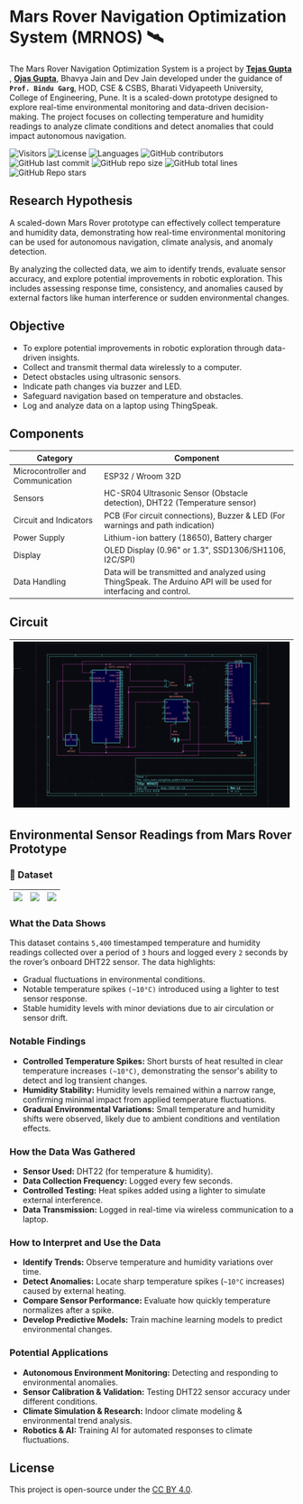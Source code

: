# Mars Rover Navigation Optimization System (MRNOS) 🛰

The Mars Rover Navigation Optimization System is a project by **[Tejas Gupta](https://github.com/multiverseweb)** , **[Ojas Gupta](https://github.com/ojas-git)**, Bhavya Jain and Dev Jain developed under the guidance of **`Prof. Bindu Garg`**, HOD, CSE & CSBS, Bharati Vidyapeeth University, College of Engineering, Pune. It is a scaled-down prototype designed to explore real-time environmental monitoring and data-driven decision-making. The project focuses on collecting temperature and humidity readings to analyze climate conditions and detect anomalies that could impact autonomous navigation.

![Visitors](https://api.visitorbadge.io/api/visitors?path=multiverseweb2%2mars_rover%20&countColor=%23263759&style=flat&initial=5767)
  ![License](https://img.shields.io/badge/License-CC%20BY%204.0-4e3eb5)
  ![Languages](https://img.shields.io/github/languages/count/multiverseweb/mars_rover?color=20B2AA)
  ![GitHub contributors](https://img.shields.io/github/contributors/multiverseweb/mars_rover)
  ![GitHub last commit](https://img.shields.io/github/last-commit/multiverseweb/mars_rover)
  ![GitHub repo size](https://img.shields.io/github/repo-size/multiverseweb/mars_rover)
  ![GitHub total lines](https://sloc.xyz/github/multiverseweb/mars_rover)
  ![GitHub Repo stars](https://img.shields.io/github/stars/multiverseweb/mars_rover)

## Research Hypothesis
A scaled-down Mars Rover prototype can effectively collect temperature and humidity data, demonstrating how real-time environmental monitoring can be used for autonomous navigation, climate analysis, and anomaly detection.  

By analyzing the collected data, we aim to identify trends, evaluate sensor accuracy, and explore potential improvements in robotic exploration. This includes assessing response time, consistency, and anomalies caused by external factors like human interference or sudden environmental changes.  

## Objective
- To explore potential improvements in robotic exploration through data-driven insights.
- Collect and transmit thermal data wirelessly to a computer.
- Detect obstacles using ultrasonic sensors.
- Indicate path changes via buzzer and LED.
- Safeguard navigation based on temperature and obstacles.
- Log and analyze data on a laptop using ThingSpeak.

## Components

| Category | Component |
|-|-|
| Microcontroller and Communication |ESP32 / Wroom 32D |
| Sensors | HC-SR04 Ultrasonic Sensor (Obstacle detection), DHT22 (Temperature sensor) |
| Circuit and Indicators | PCB (For circuit connections), Buzzer & LED (For warnings and path indication) |
| Power Supply | Lithium-ion battery (18650), Battery charger |
| Display | OLED Display (0.96" or 1.3", SSD1306/SH1106, I2C/SPI) |
| Data Handling | Data will be transmitted and analyzed using ThingSpeak. The Arduino API will be used for interfacing and control. |

## Circuit

| ![](https://github.com/multiverseweb/mars_rover/blob/main/images/rover.png?raw=true) |
|-|

## Environmental Sensor Readings from Mars Rover Prototype

### 🔗 Dataset 
|<a href="https://github.com/multiverseweb/mars_rover/blob/main/data/data_3hrs.csv"><img src="https://img.shields.io/badge/GitHub-181717.svg?style=flat&logo=GitHub&logoColor=white"></a> | <a href="https://www.kaggle.com/datasets/tejasgupta7/sensor-based-data-temperature-and-humidity"><img src="https://img.shields.io/badge/Kaggle-20BEFF.svg?style=flat&logo=Kaggle&logoColor=white"></a> | <a href="https://data.mendeley.com/datasets/pdsjz2wjw7/1"><img src="https://img.shields.io/badge/Mendeley-9D1620.svg?style=flat&logo=Mendeley&logoColor=white"></a> |
|-|-|-|

### What the Data Shows
This dataset contains `5,400` timestamped temperature and humidity readings collected over a period of `3` hours and logged every `2` seconds by the rover’s onboard DHT22 sensor. The data highlights:
- Gradual fluctuations in environmental conditions.
- Notable temperature spikes ``(~10°C)`` introduced using a lighter to test sensor response.
- Stable humidity levels with minor deviations due to air circulation or sensor drift.

### Notable Findings
- **Controlled Temperature Spikes:** Short bursts of heat resulted in clear temperature increases `(~10°C)`, demonstrating the sensor's ability to detect and log transient changes.
- **Humidity Stability:** Humidity levels remained within a narrow range, confirming minimal impact from applied temperature fluctuations.
- **Gradual Environmental Variations:** Small temperature and humidity shifts were observed, likely due to ambient conditions and ventilation effects.

### How the Data Was Gathered
- **Sensor Used:** DHT22 (for temperature & humidity).
- **Data Collection Frequency:** Logged every few seconds.
- **Controlled Testing:** Heat spikes added using a lighter to simulate external interference.
- **Data Transmission:** Logged in real-time via wireless communication to a laptop.

### How to Interpret and Use the Data
- **Identify Trends:** Observe temperature and humidity variations over time.
- **Detect Anomalies:** Locate sharp temperature spikes (`~10°C` increases) caused by external heating.
- **Compare Sensor Performance:** Evaluate how quickly temperature normalizes after a spike.
- **Develop Predictive Models:** Train machine learning models to predict environmental changes.

### Potential Applications
- **Autonomous Environment Monitoring:** Detecting and responding to environmental anomalies.
- **Sensor Calibration & Validation:** Testing DHT22 sensor accuracy under different conditions.
- **Climate Simulation & Research:** Indoor climate modeling & environmental trend analysis.
- **Robotics & AI:** Training AI for automated responses to climate fluctuations.

## License

This project is open-source under the [CC BY 4.0](https://github.com/multiverseweb/mars_rover/blob/main/LICENSE.md).

